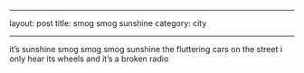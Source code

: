 
---
layout: post
title:  smog smog sunshine
category: city

---

it’s sunshine smog
smog smog sunshine
the fluttering 
cars on the street i
only hear its wheels and 
it’s a broken 
radio
